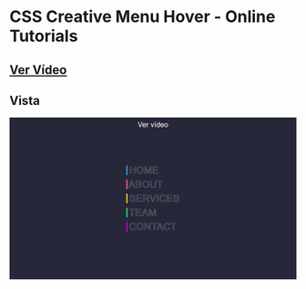 # CSS Creative Menu Hover - Online Tutorials

## [Ver Vídeo](https://youtu.be/I90no1eQ45E)
## Vista
![View](view.jpg)